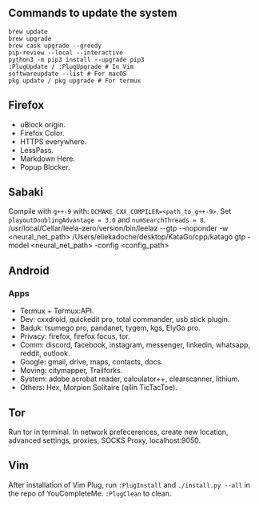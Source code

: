 ## Commands to update the system

```shell
brew update
brew upgrade
brew cask upgrade --greedy
pip-review --local --interactive
python3 -m pip3 install --upgrade pip3
:PlugUpdate / :PlugUpgrade # In Vim
softwareupdate --list # For macOS
pkg update / pkg upgrade # For termux
```

## Firefox

- uBlock origin.
- Firefox Color.
- HTTPS everywhere.
- LessPass.
- Markdown Here.
- Popup Blocker.

## Sabaki

Compile with `g++-9` with: `DCMAKE_CXX_COMPILER=<path_to_g++-9>`. Set `playoutDoublingAdvantage = 3.0` and `numSearchThreads = 8`.
/usr/local/Cellar/leela-zero/version/bin/leelaz
--gtp --noponder -w <neural_net_path>
/Users/eliekadoche/desktop/KataGo/cpp/katago
gtp -model <neural_net_path> -config <config_path>

## Android

### Apps

- Termux + Termux:API.
- Dev: cxxdroid, quickedit pro, total commander, usb stick plugin.
- Baduk: tsumego pro, pandanet, tygem, kgs, ElyGo pro.
- Privacy: firefox, firefox focus, tor.
- Comm: discord, facebook, instagram, messenger, linkedin, whatsapp, reddit, outlook.
- Google: gmail, drive, maps, contacts, docs.
- Moving: citymapper, Trailforks.
- System: adobe acrobat reader, calculator++, clearscanner, lithium.
- Others: Hex, Morpion Solitaire (qilin TicTacToe).

## Tor

Run tor in terminal. In network prefecerences, create new location, advanced settings, proxies, SOCKS Proxy, localhost:9050.

## Vim

After installation of Vim Plug, run `:PlugInstall` and `./install.py --all` in the repo of YouCompleteMe. `:PlugClean` to clean.
